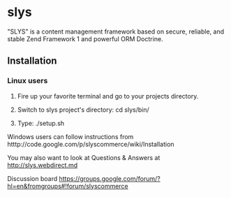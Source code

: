 slys
====

"SLYS" is a content management framework based on secure, reliable, and stable Zend Framework 1 and powerful ORM Doctrine.



<h2>Installation</h2>

<h3>Linux users</h3>


  1. Fire up your favorite terminal and go to your projects directory.

  2. Switch to slys project's directory: 
    cd slys/bin/ 

  4. Type:
    ./setup.sh 


Windows users can follow instructions from htttp://code.google.com/p/slyscommerce/wiki/Installation

You may also want to look at Questions & Answers at http://slys.webdirect.md

Discussion board https://groups.google.com/forum/?hl=en&fromgroups#!forum/slyscommerce
